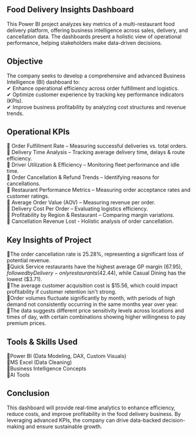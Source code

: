 ## Food Delivery Insights Dashboard
This Power BI project analyzes key metrics of a multi-restaurant food delivery platform, offering business intelligence across sales, delivery, and cancellation data. The dashboards present a holistic view of operational performance, helping stakeholders make data-driven decisions.

## Objective
The company seeks to develop a comprehensive and advanced Business Intelligence (BI) dashboard to:</br>
✔ Enhance operational efficiency across order fulfillment and logistics.</br>
✔ Optimize customer experience by tracking key performance indicators (KPIs).</br>
✔ Improve business profitability by analyzing cost structures and revenue trends.</br>

## Operational KPIs
🔹 Order Fulfillment Rate – Measuring successful deliveries vs. total orders. </br>
🔹 Delivery Time Analysis – Tracking average delivery time, delays & route efficiency.</br>
🔹 Driver Utilization & Efficiency – Monitoring fleet performance and idle time.</br>
🔹 Order Cancellation & Refund Trends – Identifying reasons for cancellations.</br>
🔹 Restaurant Performance Metrics – Measuring order acceptance rates and customer ratings.</br>
🔹 Average Order Value (AOV) – Measuring revenue per order.</br>
🔹 Delivery Cost Per Order – Evaluating logistics efficiency.</br>
🔹 Profitability by Region & Restaurant – Comparing margin variations.</br>
🔹 Cancellation Revenue Lost - Holistic analysis of order cancellation.</br>

## Key Insights of Project
🔹The order cancellation rate is 25.28%, representing a significant loss of potential revenue.</br>
🔹Quick Service restaurants have the highest average GP margin ($67.95), followed by Delivery-only restaurants ($42.44), while Casual Dining has the lowest ($3.71).</br>
🔹The average customer acquisition cost is $15.56, which could impact profitability if customer retention isn't strong.</br>
🔹Order volumes fluctuate significantly by month, with periods of high demand not consistently occurring in the same months year over year.</br>
🔹The data suggests different price sensitivity levels across locations and times of day, with certain combinations showing higher willingness to pay premium prices.</br>

## Tools & Skills Used
🔹Power BI (Data Modeling, DAX, Custom Visuals)</br>
🔹MS Excel (Data Cleaning)</br>
🔹Business Intelligence Concepts</br>
🔹AI Tools</br>

## Conclusion
This dashboard will provide real-time analytics to enhance efficiency, reduce costs, and improve profitability in the food delivery business. By leveraging advanced KPIs, the company can drive data-backed decision-making and ensure sustainable growth.
